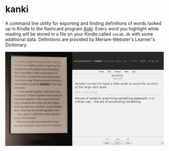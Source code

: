 # kanki
A command line utility for exporting and finding definitions of words looked up in Kindle to the flashcard program [Anki](https://apps.ankiweb.net/). Every word you highlight while reading will be stored in a file on your Kindle called `vocab.db` with some additional data. Definitions are provided by Meriam-Webster's Learner's Dictionary.

![Preview of what Kanki does](preview.jpg)
